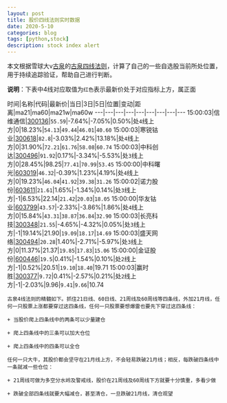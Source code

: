 ```yaml
---
layout: post
title: 股价四线法则实时数据
date: 2020-5-10
categories: blog
tags: [python,stock]
description: stock index alert
---
```



本文根据雪球大v[古泉](https://xueqiu.com/u/7148646888)的[古泉四线法则](https://xueqiu.com/7148646888/130498192)，计算了自己的一些自选股当前所处位置，用于持续追踪验证，帮助自己进行判断。

**说明**：下表中4线对应取值为`红色`表示最新价处于对应指标上方，属正面

时间|名称|代码|最新价|当日|3日|5日|位置|变动|距离|ma21|ma60|ma21w|ma60w
---|---|---|---|---|---|---|---|---
15:00:03|信维通信|[300136](https://xueqiu.com/S/SZ300136)|`55.59`|-7.64%|-7.05%|0.50%|处`4`线上方|0|18.23%|`54.13`|`49.44`|`46.01`|`40.60`
15:00:03|寒锐钴业|[300618](https://xueqiu.com/S/SZ300618)|`82.8`|-3.03%|2.42%|13.18%|处`4`线上方|0|31.90%|`72.21`|`61.76`|`58.08`|`60.74`
15:00:03|中科创达|[300496](https://xueqiu.com/S/SZ300496)|`91.92`|0.17%|-3.34%|-5.53%|处`3`线上方|0|28.45%|98.25|`77.41`|`70.99`|`53.45`
15:00:00|中科曙光|[603019](https://xueqiu.com/S/SH603019)|`46.32`|-0.39%|1.23%|4.19%|处`4`线上方|0|19.23%|`46.04`|`41.92`|`39.38`|`31.26`
15:00:02|诺力股份|[603611](https://xueqiu.com/S/SH603611)|`21.61`|1.65%|-1.34%|0.14%|处`3`线上方|-1|6.53%|22.14|`21.42`|`20.03`|`18.05`
15:00:00|华友钴业|[603799](https://xueqiu.com/S/SH603799)|`43.57`|-2.33%|-3.86%|1.86%|处`4`线上方|0|15.84%|`43.31`|`38.87`|`36.84`|`32.90`
15:00:03|长亮科技|[300348](https://xueqiu.com/S/SZ300348)|`21.55`|-4.65%|-4.32%|0.05%|处`3`线上方|-1|19.14%|21.90|`19.09`|`18.17`|`14.69`
15:00:03|盛天网络|[300494](https://xueqiu.com/S/SZ300494)|`20.28`|1.40%|-2.71%|-5.97%|处`3`线上方|0|11.37%|21.37|`19.85`|`17.83`|`15.06`
15:00:00|金证股份|[600446](https://xueqiu.com/S/SH600446)|`19.5`|0.41%|-1.54%|0.10%|处`2`线上方|-1|0.52%|20.51|`19.10`|`18.40`|19.71
15:00:03|赢时胜|[300377](https://xueqiu.com/S/SZ300377)|`9.72`|0.41%|-2.57%|0.21%|处`2`线上方|-1|-2.03%|9.96|`9.41`|`9.66`|10.74

```
古泉4线法则的精髓如下。抓住21日线、60日线、21周线及60周线等四条线，外加21月线，任何一只股票上涨都要穿过这四条线，任何一只股票要想爆雷也要先下穿过这四条线：

+ 当股价爬上四条线中的两条可以少量建仓

+ 爬上四条线中的三条可以加大仓位

+ 爬上四条线中的四条可以全仓

任何一只大牛，其股价都会坚守在21月线上方，不会轻易跌破21月线；相反，每跌破四条线中一条就减一些仓位：

+ 21周线可做为多空分水岭及警戒线，股价在21周线及60周线下方就要十分慎重，多看少做

+ 跌破全部四条线就要大幅减仓，甚至清仓，一旦跌破21月线，清仓观望
```